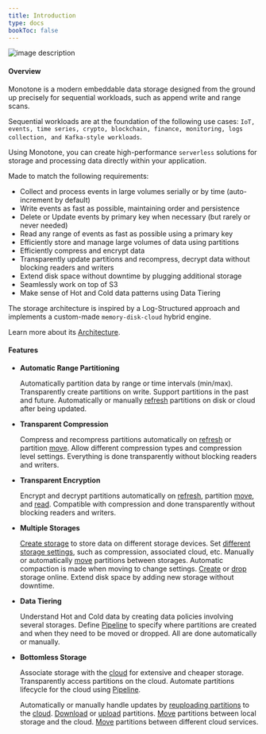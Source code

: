 ```yaml
---
title: Introduction
type: docs
bookToc: false
---
```


![image description](/docs/logo.png)

#### Overview

Monotone is a modern embeddable data storage designed from the ground up precisely
for sequential workloads, such as append write and range scans.

Sequential workloads are at the foundation of the following use cases:
`IoT, events, time series, crypto, blockchain, finance, monitoring, logs collection,
and Kafka-style workloads`.

Using Monotone, you can create high-performance `serverless` solutions for storage and
processing data directly within your application.

Made to match the following requirements:

- Collect and process events in large volumes serially or by time (auto-increment by default)
- Write events as fast as possible, maintaining order and persistence
- Delete or Update events by primary key when necessary (but rarely or never needed)
- Read any range of events as fast as possible using a primary key
- Efficiently store and manage large volumes of data using partitions
- Efficiently compress and encrypt data
- Transparently update partitions and recompress, decrypt data without blocking readers and writers
- Extend disk space without downtime by plugging additional storage
- Seamlessly work on top of S3
- Make sense of Hot and Cold data patterns using Data Tiering

The storage architecture
is inspired by a Log-Structured approach and implements a custom-made `memory-disk-cloud`
hybrid engine.

Learn more about its [Architecture](/docs/architecture/).

#### Features

- **Automatic Range Partitioning**

    Automatically partition data by range or time intervals (min/max).
	Transparently create partitions on write.
	Support partitions in the past and future.
	Automatically or manually [refresh](/docs/data/refresh/) partitions on disk or cloud after being updated.

- **Transparent Compression**

    Compress and recompress partitions automatically on [refresh](/docs/data/refresh/) or partition [move](/docs/data/move/).
	Allow different compression types and compression level settings.
	Everything is done transparently without blocking readers and writers.

- **Transparent Encryption**
	
	Encrypt and decrypt partitions automatically on [refresh](/docs/data/refresh/), partition [move](/docs/data/move/), and [read](/docs/tutorial/read_events/).
	Compatible with compression and done transparently without blocking readers and writers.

- **Multiple Storages**

    [Create storage](/docs/storage/create_storage/) to store data on different storage devices.
	Set [different storage settings](/docs/storage/create_storage/), such as compression, associated cloud, etc.
	Manually or automatically [move](/docs/data/move/) partitions between storages.
	Automatic compaction is made when moving to change settings.
	[Create](/docs/storage/create_storage/) or [drop](/docs/storage/drop_storage/) storage online.
	Extend disk space by adding new storage without downtime.

- **Data Tiering**

    Understand Hot and Cold data by creating data policies involving several storages.
	Define [Pipeline](/docs/data_tiering/alter_pipeline/) to specify where partitions are created and when they need to be moved or dropped.
	All are done automatically or manually.

- **Bottomless Storage**

    Associate storage with the [cloud](/docs/cloud/create_cloud/) for extensive and cheaper storage.
	Transparently access partitions on the cloud.
	Automate partitions lifecycle for the cloud using [Pipeline](/docs/data_tiering/alter_pipeline/).

    Automatically or manually handle updates by [reuploading partitions](/docs/data/refresh/) to the [cloud](/docs/cloud/create_cloud/).
	[Download](/docs/data/download/) or [upload](/docs/data/upload/) partitions.
	[Move](/docs/data/move/) partitions between local storage and the cloud.
	[Move](/docs/data/move/) partitions between different cloud services.
